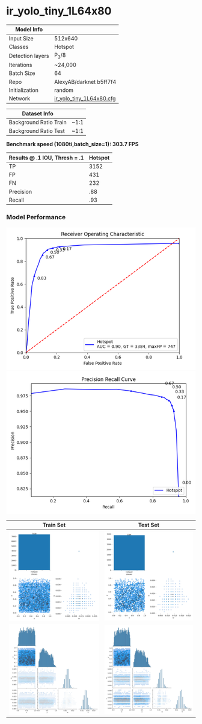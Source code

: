 # ir_yolo_tiny_1L64x80

| Model Info    |  |
| ------------- | ------------- |
| Input Size    | 512x640       |
| Classes       | Hotspot    |
| Detection layers       | P<sub>3</sub>/8    |
| Iterations       | ~24,000   |
| Batch Size       | 64 |
| Repo | AlexyAB/darknet b5ff7f4 |
| Initialization       | random  |
| Network       | [ir_yolo_tiny_1L64x80.cfg](model/ir_yolo_tiny_1L64x80.cfg)  |



| Dataset Info    |  |
| ------------- | ------------- |
| Background Ratio Train | ~1:1     |
| Background Ratio Test | ~1:1     |

**Benchmark speed (1080ti,batch_size=1): 303.7 FPS**


| Results @ .1 IOU, Thresh = .1    | Hotspot |
| ------------- | ------------- |
| TP | 3152     |
| FP | 431     |
| FN | 232     |
| Precision | .88     |
| Recall | .93    |


### Model Performance
![alt text](figures/roc.png)
![alt text](figures/precision_recall.png)

Train Set          |  Test Set
:-------------------------:|:-------------------------:
![alt text](figures/dataset_stats/train_labels.jpg)  |  ![alt text](figures/dataset_stats/test_labels.jpg)
![alt text](figures/dataset_stats/train_labels_correlogram.jpg)   |   ![alt text](figures/dataset_stats/test_labels_correlogram.jpg)


